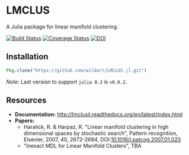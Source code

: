 # LMCLUS

A Julia package for linear manifold clustering.

[![Build Status](https://travis-ci.org/wildart/LMCLUS.jl.svg?branch=master)](https://travis-ci.org/wildart/LMCLUS.jl)
[![Coverage Status](https://coveralls.io/repos/wildart/LMCLUS.jl/badge.png?branch=master)](https://coveralls.io/r/wildart/LMCLUS.jl)
[![DOI](https://zenodo.org/badge/19164/wildart/LMCLUS.jl.svg)](https://zenodo.org/badge/latestdoi/19164/wildart/LMCLUS.jl)

## Installation

```julia
Pkg.clone("https://github.com/wildart/LMCLUS.jl.git")
```

*Note:* Last version to support `julia 0.3` is `v0.0.2`.

## Resources
- **Documentation:** <http://lmclusjl.readthedocs.org/en/latest/index.html>
- **Papers:**
    - Haralick, R. & Harpaz, R. "Linear manifold clustering in high dimensional spaces by stochastic search", Pattern recognition, Elsevier, 2007, 40, 2672-2684, DOI:[10.1016/j.patcog.2007.01.020](http://dx.doi.org/10.1016/j.patcog.2007.01.020)
    - "Inexact MDL for Linear Manifold Clusters", TBA

